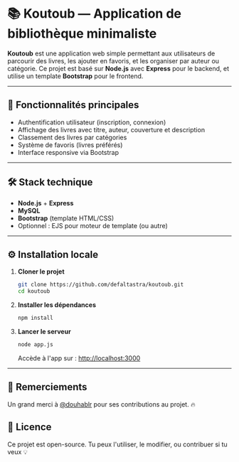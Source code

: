 
# 📚 Koutoub — Application de bibliothèque minimaliste

**Koutoub** est une application web simple permettant aux utilisateurs de parcourir des livres, les ajouter en favoris, et les organiser par auteur ou catégorie. Ce projet est basé sur **Node.js** avec **Express** pour le backend, et utilise un template **Bootstrap** pour le frontend.

---

## 🚀 Fonctionnalités principales

- Authentification utilisateur (inscription, connexion)
- Affichage des livres avec titre, auteur, couverture et description
- Classement des livres par catégories
- Système de favoris (livres préférés)
- Interface responsive via Bootstrap

---

## 🛠️ Stack technique

- **Node.js** + **Express**
- **MySQL**
- **Bootstrap** (template HTML/CSS)
- Optionnel : EJS pour moteur de template (ou autre)

---




## ⚙️ Installation locale

1. **Cloner le projet**
   ```bash
   git clone https://github.com/defaltastra/koutoub.git
   cd koutoub
   ```

2. **Installer les dépendances**
   ```bash
   npm install
   ```

3. **Lancer le serveur**
   ```bash
   node app.js
   ```
   Accède à l'app sur : [http://localhost:3000](http://localhost:3000)

---

## 🙏 Remerciements

Un grand merci à [@douhablr](https://github.com/douhablr) pour ses contributions au projet. 🔥



## 📄 Licence

Ce projet est open-source. Tu peux l'utiliser, le modifier, ou contribuer si tu veux 💡

